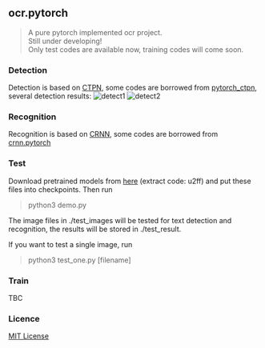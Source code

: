 ## ocr.pytorch
> A pure pytorch implemented ocr project.  
Still under developing!  
Only test codes are available now, training codes will come soon. 
### Detection
Detection is based on [CTPN](https://arxiv.org/abs/1609.03605), some codes are borrowed from 
[pytorch_ctpn](https://github.com/opconty/pytorch_ctpn), several detection results: 
![detect1](test_result/t1.png)
![detect2](test_result/t2.png)
### Recognition
Recognition is based on [CRNN](http://arxiv.org/abs/1507.05717), some codes are borrowed from
[crnn.pytorch](https://github.com/meijieru/crnn.pytorch)

### Test
Download pretrained models from [here](https://pan.baidu.com/s/1yllO9hBF8TgChHJ7i3WobA) (extract code: u2ff)
and put these files into checkpoints.
Then run
>python3 demo.py

The image files in ./test_images will be tested for text detection and recognition, the results will be stored in ./test_result.

If you want to test a single image, run
>python3 test_one.py [filename]

### Train
TBC

### Licence
[MIT License](https://opensource.org/licenses/MIT)